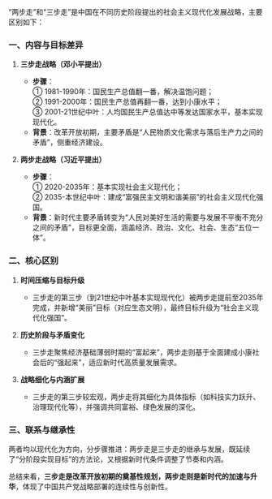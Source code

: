 



















“两步走”和“三步走”是中国在不同历史阶段提出的社会主义现代化发展战略，主要区别如下：

### 一、**内容与目标差异**
1. **三步走战略（邓小平提出）**  
   - **步骤**：  
     ① 1981-1990年：国民生产总值翻一番，解决温饱问题；  
     ② 1991-2000年：国民生产总值再翻一番，达到小康水平；  
     ③ 2001-21世纪中叶：人均国民生产总值达中等发达国家水平，基本实现现代化。  
   - **背景**：改革开放初期，主要矛盾是“人民物质文化需求与落后生产力之间的矛盾”，侧重经济建设。

2. **两步走战略（习近平提出）**  
   - **步骤**：  
     ① 2020-2035年：基本实现社会主义现代化；  
     ② 2035-本世纪中叶：建成“富强民主文明和谐美丽”的社会主义现代化强国。  
   - **背景**：新时代主要矛盾转变为“人民对美好生活的需要与发展不平衡不充分之间的矛盾”，目标更全面，涵盖经济、政治、文化、社会、生态“五位一体”。

### 二、**核心区别**
1. **时间压缩与目标升级**  
   - 三步走的第三步（到21世纪中叶基本实现现代化）被两步走提前至2035年完成，并新增“美丽”目标（对应生态文明），最终目标升级为“社会主义现代化强国”。

2. **历史阶段与矛盾变化**  
   - 三步走聚焦经济基础薄弱时期的“富起来”，两步走则基于全面建成小康社会后的“强起来”，适应新时代高质量发展需求。

3. **战略细化与内涵扩展**  
   - 三步走的第三步较宏观，两步走将其细化为具体指标（如科技实力跃升、治理现代化等），并强调共同富裕、绿色发展的深化。

### 三、**联系与继承性**  
两者均以现代化为方向，分步骤推进：两步走是三步走的继承与发展，既延续了“分阶段实现目标”的方法论，又根据新时代条件调整了节奏和内涵。

总结来看，**三步走是改革开放初期的奠基性规划，两步走则是新时代的加速与升华**，体现了中国共产党战略部署的连续性与创新性。